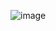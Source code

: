 ![image](https://github.com/AmandaPaiG3/Fiverr-Clone/assets/168582772/46b80aca-96f8-45aa-bb88-8ee1c75c3435)
